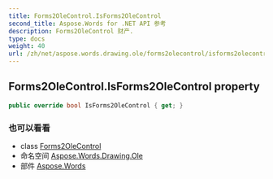 ```yaml
---
title: Forms2OleControl.IsForms2OleControl
second_title: Aspose.Words for .NET API 参考
description: Forms2OleControl 财产. 
type: docs
weight: 40
url: /zh/net/aspose.words.drawing.ole/forms2olecontrol/isforms2olecontrol/
---
```

## Forms2OleControl.IsForms2OleControl property

```csharp
public override bool IsForms2OleControl { get; }
```

### 也可以看看

* class [Forms2OleControl](../)
* 命名空间 [Aspose.Words.Drawing.Ole](../../forms2olecontrol/)
* 部件 [Aspose.Words](../../../)


